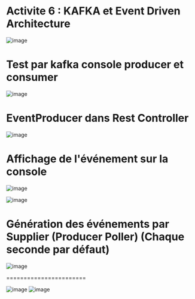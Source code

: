 # Activite 6 : KAFKA et Event Driven Architecture

![image](https://github.com/Musta1Pha/spring-cloud-streams-functions-kafka/assets/91842692/a2a0a55c-281d-43d5-a9e3-68ffafa32d68)

<h1>Test par kafka console producer et consumer</h1>

![image](https://github.com/Musta1Pha/spring-cloud-streams-functions-kafka/assets/91842692/d0ea722b-b757-4c45-8674-a5ff846867c7)

<h1>EventProducer dans Rest Controller</h1>

![image](https://github.com/Musta1Pha/spring-cloud-streams-functions-kafka/assets/91842692/68af8927-4188-4706-854b-553e482bcd5e)


<h1>Affichage de l'événement sur la console</h1>

![image](https://github.com/Musta1Pha/spring-cloud-streams-functions-kafka/assets/91842692/a881115e-f7fe-4cc3-bce4-2a1723c0827b)

![image](https://github.com/Musta1Pha/spring-cloud-streams-functions-kafka/assets/91842692/c86ed649-2e03-432b-8b73-de4f6110fdb6)

<h1>Génération des événements par Supplier (Producer Poller) (Chaque seconde par défaut)</h1>

![image](https://github.com/Musta1Pha/spring-cloud-streams-functions-kafka/assets/91842692/4c8a0081-c88d-4fae-adae-98000290a643)

=======================


![image](https://github.com/Musta1Pha/spring-cloud-streams-functions-kafka/assets/91842692/a1690cb1-2556-411a-a145-48b3ce802e60)
![image](https://github.com/Musta1Pha/spring-cloud-streams-functions-kafka/assets/91842692/40363068-3bc4-4ae0-ac2a-40b1448f5d8c)
